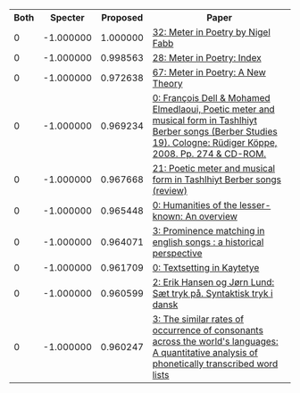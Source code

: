 <html><table><tr>
<th>Both</th>
<th>Specter</th>
<th>Proposed</th>
<th>Paper</th>
</tr>
<tr>
<td>0</td>
<td>-1.000000</td>
<td>1.000000</td>
<td><a href="https://www.semanticscholar.org/paper/b8aed19651cf24ea60c5caa0bc99059dbabd9953">32: Meter in Poetry by Nigel Fabb</a></td>
</tr>
<tr>
<td>0</td>
<td>-1.000000</td>
<td>0.998563</td>
<td><a href="https://www.semanticscholar.org/paper/5748b0bf97b620c6a8f5aaa620764bca4f1fa855">28: Meter in Poetry: Index</a></td>
</tr>
<tr>
<td>0</td>
<td>-1.000000</td>
<td>0.972638</td>
<td><a href="https://www.semanticscholar.org/paper/1800abab0bfcd4040743d34bdc322cbab96daf68">67: Meter in Poetry: A New Theory</a></td>
</tr>
<tr>
<td>0</td>
<td>-1.000000</td>
<td>0.969234</td>
<td><a href="https://www.semanticscholar.org/paper/f638f7885508eb8a75176d30114246daf603c982">0: François Dell & Mohamed Elmedlaoui, Poetic meter and musical form in Tashlhiyt Berber songs (Berber Studies 19). Cologne: Rüdiger Köppe, 2008. Pp. 274 & CD-ROM.</a></td>
</tr>
<tr>
<td>0</td>
<td>-1.000000</td>
<td>0.967668</td>
<td><a href="https://www.semanticscholar.org/paper/7a64d4c6a717dfe5ee102eb939aeae40706c6f20">21: Poetic meter and musical form in Tashlhiyt Berber songs (review)</a></td>
</tr>
<tr>
<td>0</td>
<td>-1.000000</td>
<td>0.965448</td>
<td><a href="https://www.semanticscholar.org/paper/db5f35ef26d536b585b262b84185bbde9e85a7ce">0: Humanities of the lesser-known: An overview</a></td>
</tr>
<tr>
<td>0</td>
<td>-1.000000</td>
<td>0.964071</td>
<td><a href="https://www.semanticscholar.org/paper/2ac4bb2b60047da2faf070a823c44eb48e6d7f8f">3: Prominence matching in english songs : a historical perspective</a></td>
</tr>
<tr>
<td>0</td>
<td>-1.000000</td>
<td>0.961709</td>
<td><a href="https://www.semanticscholar.org/paper/c72c49e525c99e2e2ce921dc10f38efa674ef8a0">0: Textsetting in Kaytetye</a></td>
</tr>
<tr>
<td>0</td>
<td>-1.000000</td>
<td>0.960599</td>
<td><a href="https://www.semanticscholar.org/paper/c1ecce2780a119b87befc109a9353d07920d1e01">2: Erik Hansen og Jørn Lund: Sæt tryk på. Syntaktisk tryk i dansk</a></td>
</tr>
<tr>
<td>0</td>
<td>-1.000000</td>
<td>0.960247</td>
<td><a href="https://www.semanticscholar.org/paper/2463092db769f006bb7ecd454d06329ceb1fe601">3: The similar rates of occurrence of consonants across the world's languages: A quantitative analysis of phonetically transcribed word lists</a></td>
</tr>
</table></html>
